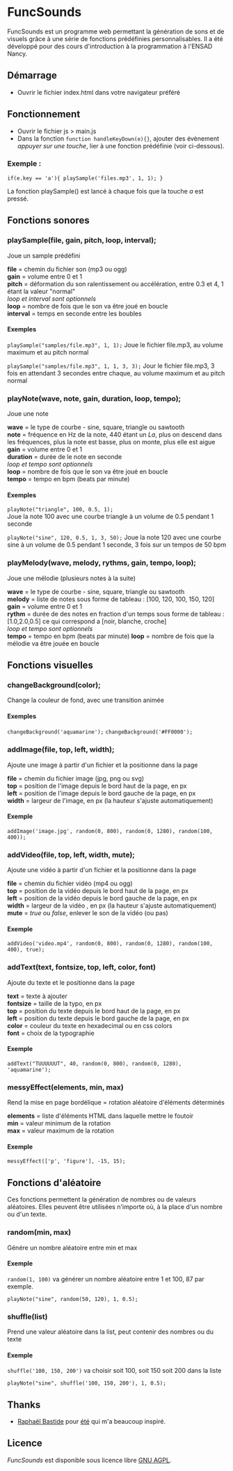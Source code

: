 # FuncSounds

FuncSounds est un programme web permettant la génération de sons et de visuels grâce à une série de fonctions prédéfinies personnalisables.
Il a été développé pour des cours d'introduction à la programmation à l'ENSAD Nancy.

## Démarrage
- Ouvrir le fichier index.html dans votre navigateur préféré

## Fonctionnement
- Ouvrir le fichier js > main.js
- Dans la fonction `function handleKeyDown(e){}`, ajouter des évènement *appuyer sur une touche*, lier à une fonction prédéfinie (voir ci-dessous).

### Exemple : 

`if(e.key == 'a'){
 playSample('files.mp3', 1, 1);
}`

La fonction playSample() est lancé à chaque fois que la touche *a* est pressé.

## Fonctions sonores

### playSample(file, gain, pitch, loop, interval);
Joue un sample prédéfini

**file** = chemin du fichier son (mp3 ou ogg)       
**gain** = volume entre 0 et 1  
**pitch** = déformation du son ralentissement ou accélération, entre 0.3 et 4, 1 étant la valeur "normal"  
*loop et interval sont optionnels*  
**loop** = nombre de fois que le son va être joué en boucle  
**interval** = temps en seconde entre les boubles  

#### Exemples
`playSample("samples/file.mp3", 1, 1);`
Joue le fichier file.mp3, au volume maximum et au pitch normal

`playSample("samples/file.mp3", 1, 1, 3, 3);`
Jour le fichier file.mp3, 3 fois en attendant 3 secondes entre chaque, au volume maximum et au pitch normal


### playNote(wave, note, gain, duration, loop, tempo);
Joue une note 

**wave** = le type de courbe - sine, square, triangle ou sawtooth  
**note** = fréquence en Hz de la note, 440 étant un *La*, plus on descend dans les fréquences, plus la note est basse, plus on monte, plus elle est aigue  
**gain** = volume entre 0 et 1  
**duration** = durée de le note en seconde  
*loop et tempo sont optionnels*  
**loop** = nombre de fois que le son va être joué en boucle  
**tempo** = tempo en bpm (beats par minute)  

#### Exemples
`playNote("triangle", 100, 0.5, 1);`  
Joue la note 100 avec une courbe triangle à un volume de 0.5 pendant 1 seconde

`playNote("sine", 120, 0.5, 1, 3, 50);`
Joue la note 120 avec une courbe sine à un volume de 0.5 pendant 1 seconde, 3 fois sur un tempos de 50 bpm 

### playMelody(wave, melody, rythms, gain, tempo, loop);
Joue une mélodie (plusieurs notes à la suite)
 
**wave** = le type de courbe - sine, square, triangle ou sawtooth  
**melody** = liste de notes sous forme de tableau : [100, 120, 100, 150, 120]  
**gain** = volume entre 0 et 1  
**rythm** = durée de des notes en fraction d'un temps sous forme de tableau : [1.0,2.0,0.5] ce qui correspond a [noir, blanche, croche]  
*loop et tempo sont optionnels*    
**tempo** = tempo en bpm (beats par minute)
**loop** = nombre de fois que la mélodie va être jouée en boucle

## Fonctions visuelles

### changeBackground(color);
Change la couleur de fond, avec une transition animée

#### Exemples 
`changeBackground('aquamarine');`
`changeBackground('#FF0000');`

### addImage(file, top, left, width);
Ajoute une image à partir d'un fichier et la positionne dans la page

**file** = chemin du fichier image (jpg, png ou svg)  
**top** = position de l'image depuis le bord haut de la page, en px  
**left** = position de l'image depuis le bord gauche de la page, en px  
**width** = largeur de l'image, en px (la hauteur s'ajuste automatiquement)  

#### Exemple
`addImage('image.jpg', random(0, 800), random(0, 1280), random(100, 400));`

### addVideo(file, top, left, width, mute);
Ajoute une vidéo à partir d'un fichier et la positionne dans la page

**file** = chemin du fichier vidéo (mp4 ou ogg)    
**top** = position de la vidéo depuis le bord haut de la page, en px  
**left** = position de la vidéo  depuis le bord gauche de la page, en px  
**width** = largeur de la vidéo , en px (la hauteur s'ajuste automatiquement)  
**mute** = *true* ou *false*, enlever le son de la vidéo (ou pas)  

#### Exemple
`addVideo('video.mp4', random(0, 800), random(0, 1280), random(100, 400), true);`


### addText(text, fontsize, top, left, color, font)
Ajoute du texte et le positionne dans la page

**text** = texte à ajouter  
**fontsize** = taille de la typo, en px  
**top** = position du texte depuis le bord haut de la page, en px  
**left** = position du texte depuis le bord gauche de la page, en px  
**color** = couleur du texte en hexadecimal ou en css colors  
**font** = choix de la typographie  

#### Exemple
`addText("TUUUUUUT", 40, random(0, 800), random(0, 1280), 'aquamarine');`


### messyEffect(elements, min, max)
Rend la mise en page bordélique = rotation aléatoire d'éléments déterminés

**elements** = liste d'éléments HTML dans laquelle mettre le foutoir  
**min** = valeur minimum de la rotation  
**max** = valeur maximum de la rotation  

#### Exemple
`messyEffect(['p', 'figure'], -15, 15);`


## Fonctions d'aléatoire
Ces fonctions permettent la génération de nombres ou de valeurs aléatoires.
Elles peuvent être utilisées n'importe où, à la place d'un nombre ou d'un texte.

### random(min, max)
Génére un nombre aléatoire entre min et max

#### Exemple
`random(1, 100)` va générer un nombre aléatoire entre 1 et 100, 87 par exemple.

`playNote("sine", random(50, 120), 1, 0.5);`

### shuffle(list)
Prend une valeur aléatoire dans la list, peut contenir des nombres ou du texte

#### Exemple 
`shuffle('100, 150, 200')` va choisir soit 100, soit 150 soit 200 dans la liste

`playNote("sine", shuffle('100, 150, 200'), 1, 0.5);`

## Thanks
- [Raphaël Bastide](https://raphaelbastide.com) pour [été](https://raphaelbastide.com/ete/) qui m'a beaucoup inspiré.

## Licence
*FuncSounds* est disponible sous licence libre [GNU AGPL](https://www.gnu.org/licenses/agpl-3.0.en.html).


